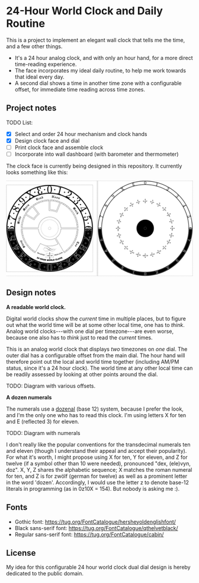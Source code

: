 24-Hour World Clock and Daily Routine
=====================================

This is a project to implement an elegant wall clock that tells me the time,
and a few other things.

* It's a 24 hour analog clock, and with only an hour hand, for a more direct
  time-reading experience.
* The face incorporates my ideal daily routine, to help me work towards that
  ideal every day.
* A second dial shows a time in another time zone with a configurable offset,
  for immediate time reading across time zones.

Project notes
-------------

TODO List:

* [x] Select and order 24 hour mechanism and clock hands
* [x] Design clock face and dial
* [ ] Print clock face and assemble clock
* [ ] Incorporate into wall dashboard (with barometer and thermometer)

The clock face is currently being designed in this repository. It currently
looks something like this:

![](clock.png)


Design notes
------------

**A readable world clock.**

Digital world clocks show the *current* time in multiple places, but to figure
out what the world time will be at some other local time, one has to *think*.
Analog world clocks---with one dial per timezone---are even worse, because 
one also has to *think* just to read the *current* times.

This is an analog world clock that displays *two* timezones on *one* dial.
The outer dial has a configurable offset from the main dial. The hour hand
will therefore point out the local and world time together (including AM/PM
status, since it's a 24 hour clock).
The world time at any other local time can be readily assessed by looking at
other points around the dial.

TODO: Diagram with various offsets.

**A dozen numerals**

The numerals use a [dozenal](https://en.wikipedia.org/wiki/Duodecimal) (base
12) system, because I prefer the look, and I'm the only one who has to read
this clock. I'm using letters X for ten and E (reflected 3) for eleven.

TODO: Diagram with numerals

I don't really like the popular conventions for the transdecimal numerals
ten and eleven (though I understand their appeal and accept their popularity).
For what it's worth, I might propose using X for ten, Y for eleven, and Z for
twelve (if a symbol other than 10 were needed), pronounced "dex, (ele)vyn,
doz".
X, Y, Z shares the alphabetic sequence; X matches the roman numeral for ten,
and Z is for zwölf (german for twelve) as well as a prominent letter in the
word 'dozen'.
Accordingly, I would use the letter z to denote base-12 literals in
programming (as in 0z10X = 154).
But nobody is asking me :).


Fonts
-----

* Gothic font: https://tug.org/FontCatalogue/hersheyoldenglishfont/
* Black sans-serif font: https://tug.org/FontCatalogue/qthelvetblack/
* Regular sans-serif font: https://tug.org/FontCatalogue/cabin/

License
-------

My idea for this configurable 24 hour world clock dual dial design is hereby
dedicated to the public domain.

